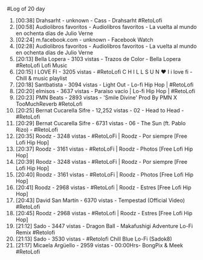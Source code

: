 #Log of 20 day

1. [00:38] Drahsarht - unknown - Cass - Drahsarht #RetoLofi
1. [00:58] Audiolibros favoritos - Audiolibros favoritos - La vuelta al mundo en ochenta días de Julio Verne
1. [02:24] m.facebook.com - unknown - Facebook Watch
1. [02:28] Audiolibros favoritos - Audiolibros favoritos - La vuelta al mundo en ochenta días de Julio Verne
1. [20:13] Bella Lopera - 3103 vistas - Trazos de Color - Bella Lopera #RetoLofi Lofi Music
1. [20:15] I LOVE FI - 3205 vistas - #RetoLofi   C H I L L S U N ♥ I  i love fi - Chill & music playlist
1. [20:18] Santbatista - 3094 vistas - Light Out - Lo-fi Hip Hop | #RetoLofi
1. [20:20] elmisos - 3637 vistas - Paraíso vacío | Lo-fi Hip Hop | #RetoLofi
1. [20:23] PMN Beats - 2893 vistas - 'Smile Divine' Prod By PMN X TooMuchReverb #RetoLofi
1. [20:25] Bernat Cucarella Sifre - 12,252 vistas - 02 - Head to Head - #RetoLofi
1. [20:29] Bernat Cucarella Sifre - 6731 vistas - 06 - The Sun (ft. Pablo Rizo) - #RetoLofi
1. [20:35] Roodz - 3248 vistas - #RetoLoFi | Roodz - Por siempre [Free Lofi Hip Hop]
1. [20:37] Roodz - 3161 vistas - #RetoLoFi | Roodz - Photos [Free Lofi Hip Hop]
1. [20:39] Roodz - 3248 vistas - #RetoLoFi | Roodz - Por siempre [Free Lofi Hip Hop]
1. [20:40] Roodz - 3161 vistas - #RetoLoFi | Roodz - Photos [Free Lofi Hip Hop]
1. [20:41] Roodz - 2968 vistas - #RetoLofi | Roodz - Estres [Free Lofi Hip Hop]
1. [20:43] David San Martín - 6370 vistas - Tempestad (Official Video) #RetoLofi
1. [20:45] Roodz - 2968 vistas - #RetoLofi | Roodz - Estres [Free Lofi Hip Hop]
1. [21:12] Sado - 3447 vistas - Dragon Ball - Makafushigi Adventure Lo-Fi Remix #Retolofi
1. [21:13] Sado - 3530 vistas - #Retolofi Chill Blue Lo-Fi (Sadok8)
1. [21:17] Micaela Argüello - 2959 vistas - 00:00Hrs- BongPix & Meek #RetoLofi
